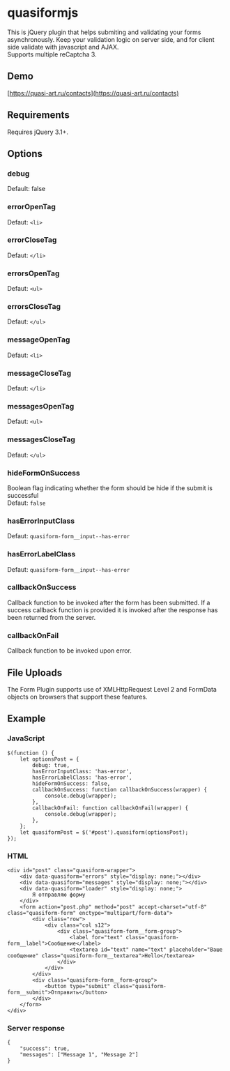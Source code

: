 # quasiformjs
This is jQuery plugin that helps submiting and validating your forms asynchronously. Keep your validation logic on server side, and for client side validate with javascript and AJAX.<br />
Supports multiple reCaptcha 3.
## Demo ##
[https://quasi-art.ru/contacts](https://quasi-art.ru/contacts)
## Requirements ##
Requires jQuery 3.1+.
## Options ##
### debug ###
Default: false
### errorOpenTag ###
Defaut: `<li>`
### errorCloseTag ###
Defaut: `</li>`
### errorsOpenTag ###
Defaut: `<ul>`
### errorsCloseTag ###
Defaut: `</ul>`
### messageOpenTag ###
Defaut: `<li>`
### messageCloseTag ###
Defaut: `</li>`
### messagesOpenTag ###
Defaut: `<ul>`
### messagesCloseTag ###
Defaut: `</ul>`
### hideFormOnSuccess ###
Boolean flag indicating whether the form should be hide if the submit is successful<br />
Defaut: `false`
### hasErrorInputClass ###
Defaut: `quasiform-form__input--has-error`
### hasErrorLabelClass ###
Defaut: `quasiform-form__input--has-error`
### callbackOnSuccess ###
Callback function to be invoked after the form has been submitted. If a success callback function is provided it is invoked after the response has been returned from the server.
### callbackOnFail ###
Callback function to be invoked upon error.
## File Uploads ##
The Form Plugin supports use of XMLHttpRequest Level 2 and FormData objects on browsers that support these features.
## Example ##
### JavaScript ###
	$(function () {
	    let optionsPost = {
	        debug: true,
	        hasErrorInputClass: 'has-error',
	        hasErrorLabelClass: 'has-error',
	        hideFormOnSuccess: false,
	        callbackOnSuccess: function callbackOnSuccess(wrapper) {
	            console.debug(wrapper);
	        },
	        callbackOnFail: function callbackOnFail(wrapper) {
	            console.debug(wrapper);
	        },
	    };
	    let quasiformPost = $('#post').quasiform(optionsPost);
	});
### HTML ###
	<div id="post" class="quasiform-wrapper">
		<div data-quasiform="errors" style="display: none;"></div>
		<div data-quasiform="messages" style="display: none;"></div>
		<div data-quasiform="loader" style="display: none;">
			Я отправляю форму
		</div>
		<form action="post.php" method="post" accept-charset="utf-8" class="quasiform-form" enctype="multipart/form-data">
			<div class="row">
				<div class="col s12">
					<div class="quasiform-form__form-group">
						<label for="text" class="quasiform-form__label">Сообщение</label>
						<textarea id="text" name="text" placeholder="Ваше сообщение" class="quasiform-form__textarea">Hello</textarea>
					</div>
				</div>
			</div>
			<div class="quasiform-form__form-group">
				<button type="submit" class="quasiform-form__submit">Отправить</button>
			</div>
		</form>
	</div>
### Server response ###
	{
		"success": true,
		"messages": ["Message 1", "Message 2"]
	}